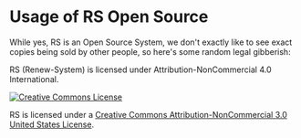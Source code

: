 # Usage of RS Open Source

While yes, RS is an Open Source System, we don't exactly like to see exact copies being sold by other people, so here's some random legal gibberish:

RS (Renew-System) is licensed under Attribution-NonCommercial 4.0 International. 
<!-- Creative Commons License -->
<a rel="license" href="http://creativecommons.org/licenses/by-nc/3.0/us/"><img alt="Creative Commons License" border="0" src="http://i.creativecommons.org/l/by-nc/3.0//us/88x31.png" class="cc-button"/></a><div class="cc-info"><span xmlns:dc="http://purl.org/dc/elements/1.1/"><span id="work_title" rel="dc:type" href="http://purl.org/dc/dcmitype/InteractiveResource" property="dc:title">RS</span> is licensed under a <a rel="license" href="http://creativecommons.org/licenses/by-nc/3.0/us/">Creative Commons Attribution-NonCommercial 3.0 United States License</a>. </span></div>
